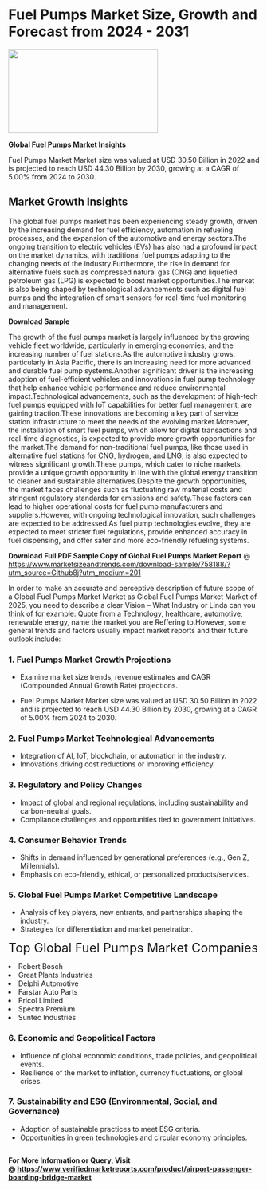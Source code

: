 <H1>Fuel Pumps Market Size, Growth and Forecast from 2024 - 2031</H1><img class="aligncenter size-medium wp-image-584254" src="https://thirdeyenews.in/wp-content/uploads/2024/09/Global-Market-Research-300x168.jpeg" alt="" width="300" height="168" /><p><strong>Global&nbsp;<a href="https://www.marketsizeandtrends.com/download-sample/758188/?utm_source=Github8j?utm_medium=201">Fuel Pumps Market</a> Insights</strong></p><p>Fuel Pumps Market Market size was valued at USD 30.50 Billion in 2022 and is projected to reach USD 44.30 Billion by 2030, growing at a CAGR of 5.00% from 2024 to 2030.</p><p><h2>Market Growth Insights</h2> <p>The global fuel pumps market has been experiencing steady growth, driven by the increasing demand for fuel efficiency, automation in refueling processes, and the expansion of the automotive and energy sectors.The ongoing transition to electric vehicles (EVs) has also had a profound impact on the market dynamics, with traditional fuel pumps adapting to the changing needs of the industry.Furthermore, the rise in demand for alternative fuels such as compressed natural gas (CNG) and liquefied petroleum gas (LPG) is expected to boost market opportunities.The market is also being shaped by technological advancements such as digital fuel pumps and the integration of smart sensors for real-time fuel monitoring and management.</p> <p><strong>Download Sample</strong></p> <p>The growth of the fuel pumps market is largely influenced by the growing vehicle fleet worldwide, particularly in emerging economies, and the increasing number of fuel stations.As the automotive industry grows, particularly in Asia Pacific, there is an increasing need for more advanced and durable fuel pump systems.Another significant driver is the increasing adoption of fuel-efficient vehicles and innovations in fuel pump technology that help enhance vehicle performance and reduce environmental impact.Technological advancements, such as the development of high-tech fuel pumps equipped with IoT capabilities for better fuel management, are gaining traction.These innovations are becoming a key part of service station infrastructure to meet the needs of the evolving market.Moreover, the installation of smart fuel pumps, which allow for digital transactions and real-time diagnostics, is expected to provide more growth opportunities for the market.The demand for non-traditional fuel pumps, like those used in alternative fuel stations for CNG, hydrogen, and LNG, is also expected to witness significant growth.These pumps, which cater to niche markets, provide a unique growth opportunity in line with the global energy transition to cleaner and sustainable alternatives.Despite the growth opportunities, the market faces challenges such as fluctuating raw material costs and stringent regulatory standards for emissions and safety.These factors can lead to higher operational costs for fuel pump manufacturers and suppliers.However, with ongoing technological innovation, such challenges are expected to be addressed.As fuel pump technologies evolve, they are expected to meet stricter fuel regulations, provide enhanced accuracy in fuel dispensing, and offer safer and more eco-friendly refueling systems.</p> <p><span class=""><strong>Download Full PDF Sample Copy of Global Fuel Pumps Market Report</strong> @ <a href="https://www.marketsizeandtrends.com/download-sample/758188/?utm_source=Github8j?utm_medium=201" target="_blank">https://www.marketsizeandtrends.com/download-sample/758188/?utm_source=Github8j?utm_medium=201</a></span></p><p>In order to make an accurate and perceptive description of future scope of a Global&nbsp;Fuel Pumps Market Market as Global&nbsp;Fuel Pumps Market Market of 2025, you need to describe a clear Vision &ndash; What Industry or Linda can you think of for example: Quote from a Technology, healthcare, automotive, renewable energy, name the market you are Reffering to.However, some general trends and factors usually impact market reports and their future outlook include:</p><h3>1.&nbsp;<strong>Fuel Pumps Market Growth Projections</strong></h3><ul><li>Examine market size trends, revenue estimates and CAGR (Compounded Annual Growth Rate) projections.</li><li><p>Fuel Pumps Market Market size was valued at USD 30.50 Billion in 2022 and is projected to reach USD 44.30 Billion by 2030, growing at a CAGR of 5.00% from 2024 to 2030.</p></li></ul><h3>2.&nbsp;<strong>Fuel Pumps Market Technological Advancements</strong></h3><ul><li>Integration of AI, IoT, blockchain, or automation in the industry.</li><li>Innovations driving cost reductions or improving efficiency.</li></ul><h3>3.&nbsp;<strong>Regulatory and Policy Changes</strong></h3><ul><li>Impact of global and regional regulations, including sustainability and carbon-neutral goals.</li><li>Compliance challenges and opportunities tied to government initiatives.</li></ul><h3>4.&nbsp;<strong>Consumer Behavior Trends</strong></h3><ul><li>Shifts in demand influenced by generational preferences (e.g., Gen Z, Millennials).</li><li>Emphasis on eco-friendly, ethical, or personalized products/services.</li></ul><h3>5.&nbsp;<strong>Global Fuel Pumps Market Competitive Landscape</strong></h3><ul><li>Analysis of key players, new entrants, and partnerships shaping the industry.</li><li>Strategies for differentiation and market penetration.</li></ul><p data-pm-slice="1 1 []"><span style="color: inherit; font-family: inherit; font-size: 25px;">Top Global Fuel Pumps Market Companies</span></p><div class="" data-test-id=""><p><li>Robert Bosch</li><li> Great Plants Industries</li><li> Delphi Automotive</li><li> Farstar Auto Parts</li><li> Pricol Limited</li><li> Spectra Premium</li><li> Suntec Industries</li></p></div><h3>6.&nbsp;<strong>Economic and Geopolitical Factors</strong></h3><ul><li>Influence of global economic conditions, trade policies, and geopolitical events.</li><li>Resilience of the market to inflation, currency fluctuations, or global crises.</li></ul><h3>7.&nbsp;<strong>Sustainability and ESG (Environmental, Social, and Governance)</strong></h3><ul><li>Adoption of sustainable practices to meet ESG criteria.</li><li>Opportunities in green technologies and circular economy principles.</li></ul><h2><strong style="font-size: 14px;">For More Information or Query, Visit @&nbsp;</strong><a style="background-color: #ffffff; font-size: 14px;" href="https://www.marketsizeandtrends.com/report/fuel-pumps-market/" target="_blank">https://www.verifiedmarketreports.com/product/airport-passenger-boarding-bridge-market</a></h2>